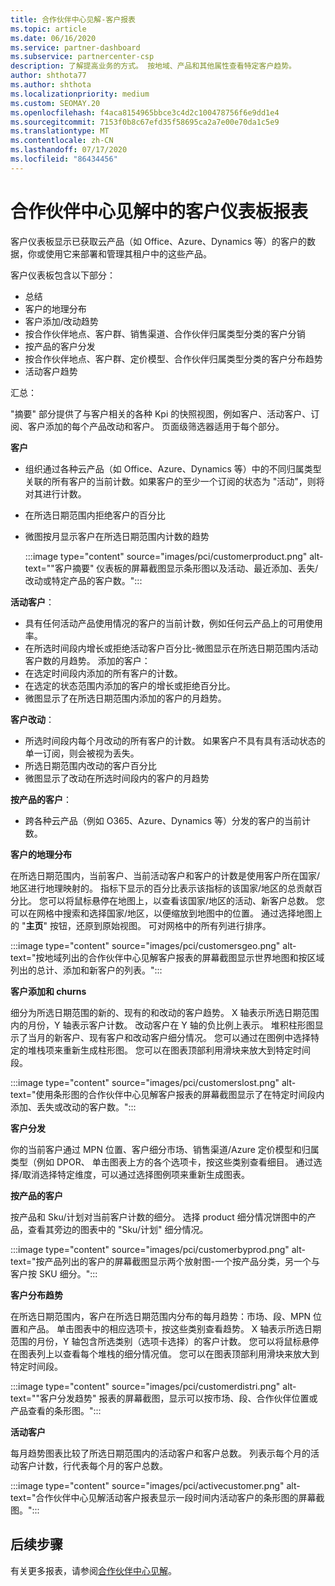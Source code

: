 ```yaml
---
title: 合作伙伴中心见解-客户报表
ms.topic: article
ms.date: 06/16/2020
ms.service: partner-dashboard
ms.subservice: partnercenter-csp
description: 了解提高业务的方式。 按地域、产品和其他属性查看特定客户趋势。
author: shthota77
ms.author: shthota
ms.localizationpriority: medium
ms.custom: SEOMAY.20
ms.openlocfilehash: f4aca8154965bbce3c4d2c100478756f6e9dd1e4
ms.sourcegitcommit: 7153f0b8c67efd35f58695ca2a7e00e70da1c5e9
ms.translationtype: MT
ms.contentlocale: zh-CN
ms.lasthandoff: 07/17/2020
ms.locfileid: "86434456"
---
```

# <a name="customers-dashboard-reports-from-partner-center-insights"></a>合作伙伴中心见解中的客户仪表板报表

客户仪表板显示已获取云产品（如 Office、Azure、Dynamics 等）的客户的数据，你或使用它来部署和管理其租户中的这些产品。 
 
客户仪表板包含以下部分： 

- 总结  
- 客户的地理分布 
- 客户添加/改动趋势 
- 按合作伙伴地点、客户群、销售渠道、合作伙伴归属类型分类的客户分销 
- 按产品的客户分发 
- 按合作伙伴地点、客户群、定价模型、合作伙伴归属类型分类的客户分布趋势 
- 活动客户趋势 

汇总：

"摘要" 部分提供了与客户相关的各种 Kpi 的快照视图，例如客户、活动客户、订阅、客户添加的每个产品改动和客户。 页面级筛选器适用于每个部分。

**客户**

- 组织通过各种云产品（如 Office、Azure、Dynamics 等）中的不同归属类型关联的所有客户的当前计数。如果客户的至少一个订阅的状态为 "活动"，则将对其进行计数。  
- 在所选日期范围内拒绝客户的百分比 
- 微图按月显示客户在所选日期范围内计数的趋势

  :::image type="content" source="images/pci/customerproduct.png" alt-text=""客户摘要" 仪表板的屏幕截图显示条形图以及活动、最近添加、丢失/改动或特定产品的客户数。":::

**活动客户**：

- 具有任何活动产品使用情况的客户的当前计数，例如任何云产品上的可用使用率。
- 在所选时间段内增长或拒绝活动客户百分比-微图显示在所选日期范围内活动客户数的月趋势。
添加的客户：
- 在选定时间段内添加的所有客户的计数。
- 在选定的状态范围内添加的客户的增长或拒绝百分比。
- 微图显示了在所选日期范围内添加的客户的月趋势。

**客户改动**：
- 所选时间段内每个月改动的所有客户的计数。 如果客户不具有具有活动状态的单一订阅，则会被视为丢失。 
- 所选日期范围内改动的客户百分比 
- 微图显示了改动在所选时间段内的客户的月趋势 
 
**按产品的客户**：
- 跨各种云产品（例如 O365、Azure、Dynamics 等）分发的客户的当前计数。  

**客户的地理分布**

在所选日期范围内，当前客户、当前活动客户和客户的计数是使用客户所在国家/地区进行地理映射的。 指标下显示的百分比表示该指标的该国家/地区的总贡献百分比。 您可以将鼠标悬停在地图上，以查看该国家/地区的活动、新客户总数。 您可以在网格中搜索和选择国家/地区，以便缩放到地图中的位置。 通过选择地图上的 "**主页**" 按钮，还原到原始视图。 可对网格中的所有列进行排序。  

:::image type="content" source="images/pci/customersgeo.png" alt-text="按地域列出的合作伙伴中心见解客户报表的屏幕截图显示世界地图和按区域列出的总计、添加和新客户的列表。":::

**客户添加和 churns**

细分为所选日期范围的新的、现有的和改动的客户趋势。 X 轴表示所选日期范围内的月份，Y 轴表示客户计数。 改动客户在 Y 轴的负比例上表示。 堆积柱形图显示了当月的新客户、现有客户和改动客户细分情况。 您可以通过在图例中选择特定的堆栈项来重新生成柱形图。 您可以在图表顶部利用滑块来放大到特定时间段。 

:::image type="content" source="images/pci/customerslost.png" alt-text="使用条形图的合作伙伴中心见解客户报表的屏幕截图显示了在特定时间段内添加、丢失或改动的客户数。":::

**客户分发**

你的当前客户通过 MPN 位置、客户细分市场、销售渠道/Azure 定价模型和归属类型（例如 DPOR、 单击图表上方的各个选项卡，按这些类别查看细目。 通过选择/取消选择特定维度，可以通过选择图例项来重新生成图表。 

**按产品的客户**

按产品和 Sku/计划对当前客户计数的细分。 选择 product 细分情况饼图中的产品，查看其旁边的图表中的 "Sku/计划" 细分情况。

:::image type="content" source="images/pci/customerbyprod.png" alt-text="按产品列出的客户的屏幕截图显示两个放射图-一个按产品分类，另一个与客户按 SKU 细分。":::

**客户分布趋势** 

在所选日期范围内，客户在所选日期范围内分布的每月趋势：市场、段、MPN 位置和产品。 单击图表中的相应选项卡，按这些类别查看趋势。 X 轴表示所选日期范围的月份，Y 轴包含所选类别（选项卡选择）的客户计数。 您可以将鼠标悬停在图表列上以查看每个堆栈的细分情况值。 您可以在图表顶部利用滑块来放大到特定时间段。   

:::image type="content" source="images/pci/customerdistri.png" alt-text=""客户分发趋势" 报表的屏幕截图，显示可以按市场、段、合作伙伴位置或产品查看的条形图。":::

**活动客户**

每月趋势图表比较了所选日期范围内的活动客户和客户总数。 列表示每个月的活动客户计数，行代表每个月的客户总数。 

:::image type="content" source="images/pci/activecustomer.png" alt-text="合作伙伴中心见解活动客户报表显示一段时间内活动客户的条形图的屏幕截图。":::

## <a name="next-steps"></a>后续步骤

有关更多报表，请参阅[合作伙伴中心见解](partner-center-insights.md)。
